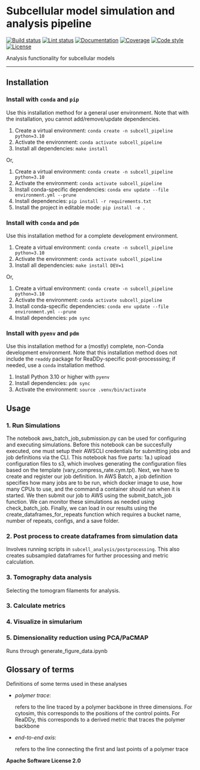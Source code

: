 # Subcellular model simulation and analysis pipeline

[![Build status](https://simularium.github.io/subcell-pipeline/_badges/build.svg)](https://github.com/simularium/subcell-pipeline/actions?query=workflow%3Abuild)
[![Lint status](https://simularium.github.io/subcell-pipeline/_badges/lint.svg)](https://github.com/simularium/subcell-pipeline/actions?query=workflow%3Alint)
[![Documentation](https://simularium.github.io/subcell-pipeline/_badges/documentation.svg)](https://simularium.github.io/subcell-pipeline/)
[![Coverage](https://simularium.github.io/subcell-pipeline/_badges/coverage.svg)](https://simularium.github.io/subcell-pipeline/_coverage/)
[![Code style](https://simularium.github.io/subcell-pipeline/_badges/style.svg)](https://github.com/psf/black)
[![License](https://simularium.github.io/subcell-pipeline/_badges/license.svg)](https://github.com/simularium/subcell-pipeline/blob/main/LICENSE)

Analysis functionality for subcellular models

---

## Installation

### Install with `conda` and `pip`

Use this installation method for a general user environment.
Note that with the installation, you cannot add/remove/update dependencies.

1. Create a virtual environment: `conda create -n subcell_pipeline python=3.10`
2. Activate the environment: `conda activate subcell_pipeline`
3. Install all dependencies: `make install`

Or,

1. Create a virtual environment: `conda create -n subcell_pipeline python=3.10`
2. Activate the environment: `conda activate subcell_pipeline`
3. Install conda-specific dependencies: `conda env update --file environment.yml --prune`
4. Install dependencies: `pip install -r requirements.txt`
5. Install the project in editable mode: `pip install -e .`

### Install with `conda` and `pdm`

Use this installation method for a complete development environment.

1. Create a virtual environment: `conda create -n subcell_pipeline python=3.10`
2. Activate the environment: `conda activate subcell_pipeline`
3. Install all dependencies: `make install DEV=1`

Or,

1. Create a virtual environment: `conda create -n subcell_pipeline python=3.10`
2. Activate the environment: `conda activate subcell_pipeline`
3. Install conda-specific dependencies: `conda env update --file environment.yml --prune`
4. Install dependencies: `pdm sync`

### Install with `pyenv` and `pdm`

Use this installation method for a (mostly) complete, non-Conda development environment.
Note that this installation method does not include the `readdy` package for ReaDDy-specific post-processsing; if needed, use a `conda` installation method.

1. Install Python 3.10 or higher with `pyenv`
2. Install dependencies: `pdm sync`
3. Activate the environment: `source .venv/bin/activate`

## Usage

### 1. Run Simulations
The notebook aws_batch_job_submission.py can be used for configuring and executing simulations. Before this notebook can be succesfully executed, one must setup their AWSCLI credentials for submitting jobs and job definitions via the CLI. This notebook has five parts: 1a.) upload configuration files to s3, which involves generating the configuration files based on the template (vary_compress_rate.cym.tpl). Next, we have to create and register our job definition. In AWS Batch, a job definition specifies how many jobs are to be run, which docker image to use, how many CPUs to use, and the command a container should run when it is started.  We then submit our job to AWS using the submit_batch_job function. We can monitor these simulations as needed using check_batch_job. Finally, we can load in our results using the create_dataframes_for_repeats function which requires a bucket name, number of repeats, configs, and a save folder.

### 2. Post process to create dataframes from simulation data
Involves running scripts in `subcell_analysis/postprocessing`. This also creates subsampled dataframes for further processing and metric calculation.

### 3. Tomography data analysis
Selecting the tomogram filaments for analysis.

### 3. Calculate metrics

### 4. Visualize in simularium

### 5. Dimensionality reduction using PCA/PaCMAP
Runs through generate_figure_data.ipynb


## Glossary of terms
Definitions of some terms used in these analyses
* *polymer trace*:

    refers to the line traced by a polymer backbone in three dimensions. For cytosim, this corresponds to the positions of the control points. For ReaDDy, this corresponds to a derived metric that traces the polymer backbone

* *end-to-end axis*:

    refers to the line connecting the first and last points of a polymer trace

**Apache Software License 2.0**
